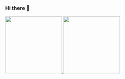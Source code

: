 ### Hi there 👋

<!--
**FajarMaftuhFadli/FajarMaftuhFadli** is a ✨ _special_ ✨ repository because its `README.md` (this file) appears on your GitHub profile.

Here are some ideas to get you started:

- 🔭 I’m currently working on ...
- 🌱 I’m currently learning ...
- 👯 I’m looking to collaborate on ...
- 🤔 I’m looking for help with ...
- 💬 Ask me about ...
- 📫 How to reach me: ...
- 😄 Pronouns: ...
- ⚡ Fun fact: ...
-->

<p align="left">
<a href="https://github.com/FajarMaftuhFadli">
  <img height="180em" src="https://github-readme-stats-eight-theta.vercel.app/api?username=FajarMaftuhFadli&show_icons=true&theme=algolia&include_all_commits=true&count_private=true"/>
  <img height="180em" src="https://github-readme-stats-eight-theta.vercel.app/api/top-langs/?username=FajarMaftuhFadli&layout=compact&langs_count=8&theme=algolia"/>
</a>
</p>
